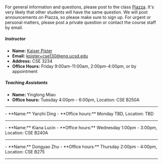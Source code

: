 For general information and questions, please post to the class
[Piazza](https://piazza.com/ucsd/summer2019/cse130).  It's very likely that
other students will have the same question. We will post announcements on
Piazza, so please make sure to sign up.  For urgent or personal matters, please
post a private question or contact the course staff by email.

##### Instructor

- **Name:** [Kaiser Pister](https://cseweb.ucsd.edu/~kpister/)
- **Email:** <kpister+cse130@eng.ucsd.edu>
- **Address:** CSE 3234
- **Office Hours:** Friday 9:00am-11:00am, 2:00pm-4:00pm, or by appointment

##### Teaching Assistants

- **Name:** Yinglong Miao
- **Office hours:** Tuesday 4:00pm - 6:00pm, Location: CSE B250A
<hr/>
- **Name:** Yanzhi Ding
- **Office hours:** Monday TBD, Location: TBD
<hr/>
- **Name:** Kiana Lucin
- **Office hours:** Wednesday 1:00pm - 3:00pm, Location: CSE B240A
<hr/>
- **Name:** Dongyao Zhu
- **Office hours:** Thursday 2:00pm - 4:00pm, Location: CSE B275
<hr/>
